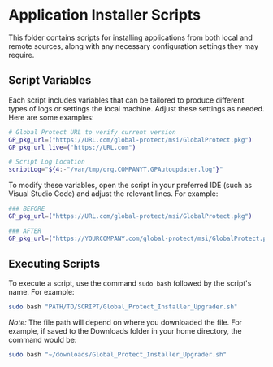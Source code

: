 # Application Installer Scripts

This folder contains scripts for installing applications from both local and remote sources, along with any necessary configuration settings they may require.

## Script Variables

Each script includes variables that can be tailored to produce different types of logs or settings the local machine. Adjust these settings as needed. Here are some examples:

```bash
# Global Protect URL to verify current version
GP_pkg_url=("https://URL.com/global-protect/msi/GlobalProtect.pkg")
GP_pkg_url_live=("https://URL.com")

# Script Log Location
scriptLog="${4:-"/var/tmp/org.COMPANYT.GPAutoupdater.log"}"
```

To modify these variables, open the script in your preferred IDE (such as Visual Studio Code) and adjust the relevant lines. For example:

```bash
### BEFORE
GP_pkg_url=("https://URL.com/global-protect/msi/GlobalProtect.pkg")

### AFTER
GP_pkg_url=("https://YOURCOMPANY.com/global-protect/msi/GlobalProtect.pkg")
```

## Executing Scripts

To execute a script, use the command `sudo bash` followed by the script's name. For example:

```bash
sudo bash "PATH/TO/SCRIPT/Global_Protect_Installer_Upgrader.sh"
```

*Note:* The file path will depend on where you downloaded the file. For example, if saved to the Downloads folder in your home directory, the command would be:

```bash
sudo bash "~/downloads/Global_Protect_Installer_Upgrader.sh"
```